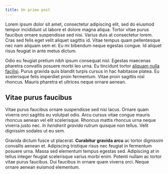 ```yaml
---
title: Un primo post
---
```


Lorem ipsum dolor sit amet, consectetur adipiscing elit, sed do eiusmod tempor incididunt ut labore et dolore magna aliqua. Tortor vitae purus faucibus ornare suspendisse sed nisi. Varius duis at consectetur lorem. Cras sed felis eget velit aliquet sagittis id. Vitae tempus quam pellentesque nec nam aliquam sem et. Eu mi bibendum neque egestas congue. Id aliquet risus feugiat in ante metus dictum. 

Odio eu feugiat pretium nibh ipsum consequat nisl. Egestas maecenas pharetra convallis posuere morbi leo urna. Eu tincidunt tortor [aliquam nulla facilisi](). Purus gravida quis blandit turpis cursus in hac habitasse platea. Eu scelerisque felis imperdiet proin fermentum. Vitae proin sagittis nisl rhoncus. Mauris pharetra et ultrices neque ornare aenean.

## Vitae purus faucibus

Vitae purus faucibus ornare suspendisse sed nisi lacus. Ornare quam viverra orci sagittis eu volutpat odio. Arcu cursus vitae congue mauris rhoncus aenean vel elit scelerisque. Rhoncus mattis rhoncus urna neque viverra justo nec. _In hendrerit gravida_ rutrum quisque non tellus. Velit dignissim sodales ut eu sem. 

Gravida dictum fusce ut placerat. **Curabitur gravida arcu** ac tortor dignissim convallis aenean et. Adipiscing tristique risus nec feugiat in fermentum posuere urna. Massa sed elementum tempus egestas sed. Adipiscing at in tellus integer feugiat scelerisque varius morbi enim. Potenti nullam ac tortor vitae purus faucibus. Dui faucibus in ornare quam viverra orci. Neque ornare aenean euismod elementum.
